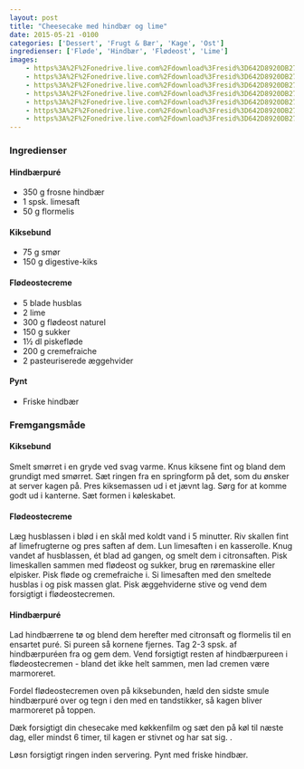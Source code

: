 ```yaml
---
layout: post
title: "Cheesecake med hindbær og lime"
date: 2015-05-21 -0100
categories: ['Dessert', 'Frugt & Bær', 'Kage', 'Ost']
ingredienser: ['Fløde', 'Hindbær', 'Flødeost', 'Lime']
images:
    - https%3A%2F%2Fonedrive.live.com%2Fdownload%3Fresid%3D642D8920DB2784EE!164102
    - https%3A%2F%2Fonedrive.live.com%2Fdownload%3Fresid%3D642D8920DB2784EE!164101
    - https%3A%2F%2Fonedrive.live.com%2Fdownload%3Fresid%3D642D8920DB2784EE!164100
    - https%3A%2F%2Fonedrive.live.com%2Fdownload%3Fresid%3D642D8920DB2784EE!164097
    - https%3A%2F%2Fonedrive.live.com%2Fdownload%3Fresid%3D642D8920DB2784EE!164093
    - https%3A%2F%2Fonedrive.live.com%2Fdownload%3Fresid%3D642D8920DB2784EE!164091
    - https%3A%2F%2Fonedrive.live.com%2Fdownload%3Fresid%3D642D8920DB2784EE!164086
---
```


### Ingredienser

#### Hindbærpuré
-   350 g frosne hindbær
-   1 spsk. limesaft
-   50 g flormelis

#### Kiksebund
-   75 g smør
-   150 g digestive-kiks

#### Flødeostecreme
-   5 blade husblas
-   2 lime
-   300 g flødeost naturel
-   150 g sukker
-   1½ dl piskefløde
-   200 g cremefraiche 
-   2 pasteuriserede æggehvider

#### Pynt
-   Friske hindbær

### Fremgangsmåde

#### Kiksebund
Smelt smørret i en gryde ved svag varme. Knus kiksene fint og bland dem grundigt med smørret. Sæt ringen fra en springform på det, som du ønsker at server kagen på. Pres kiksemassen ud i et jævnt lag. Sørg for at komme godt ud i kanterne. Sæt formen i køleskabet.

#### Flødeostecreme
Læg husblassen i blød i en skål med koldt vand i 5 minutter.
Riv skallen fint af limefrugterne og pres saften af dem. Lun limesaften i en kasserolle. Knug vandet af husblassen, ét blad ad gangen, og smelt dem i citronsaften. Pisk limeskallen sammen med flødeost og sukker, brug en røremaskine eller elpisker. Pisk fløde og cremefraiche i. Si limesaften med den smeltede husblas i og pisk massen glat. Pisk æggehviderne stive og vend dem forsigtigt i flødeostecremen.

#### Hindbærpuré
Lad hindbærrene tø og blend dem herefter med citronsaft og flormelis til en ensartet puré. Si pureen så kornene fjernes. Tag 2-3 spsk. af hindbærpuréen fra og gem dem. Vend forsigtigt resten af hindbærpureen i flødeostecremen - bland det ikke helt sammen, men lad cremen være marmoreret.

Fordel flødeostecremen oven på kiksebunden, hæld den sidste smule hindbærpuré over og tegn i den med en tandstikker, så kagen bliver marmoreret på toppen.

Dæk forsigtigt din chesecake med køkkenfilm og sæt den på køl til næste dag, eller mindst 6 timer, til kagen er stivnet og har sat sig. .

Løsn forsigtigt ringen inden servering. Pynt med friske hindbær.
